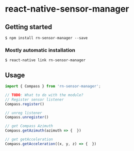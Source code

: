 # react-native-sensor-manager

## Getting started

`$ npm install rn-sensor-manager --save`

### Mostly automatic installation

`$ react-native link rn-sensor-manager`

## Usage
```javascript
import { Compass } from 'rn-sensor-manager';

// TODO: What to do with the module?
// Register sensor listener
Compass.register()

// unreg listener
Compass.unregister()

// get Compass Azimuth
Compass.getAzimuth(azimuth => {  })

// get getAcceleration
Compass.getAcceleration((x, y, z) => {  })
```
